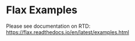 # Flax Examples
 
 Please see documentation on RTD:
 https://flax.readthedocs.io/en/latest/examples.html

